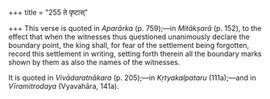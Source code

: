 +++
title = "255 ते पृष्टास्"

+++
This verse is quoted in *Aparārka* (p. 759);—in *Mitākṣarā* (p. 152), to
the effect that when the witnesses thus questioned unanimously declare
the boundary point, the king shall, for fear of the settlement being
forgotten, record this settlement in writing, setting forth therein all
the boundary marks shown by them as also the names of the witnesses.

It is quoted in *Vivādaratnākara* (p. 205);—in *Kṛtyakalpataru*
(111a);—and in *Vīramitrodaya* (Vyavahāra, 141a).


